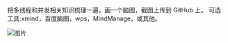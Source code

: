 把多线程和并发相关知识梳理一遍，画一个脑图，截图上传到 GitHub 上。 可选工具:xmind，百度脑图，wps，MindManage，或其他。

![图片](https://uploader.shimo.im/f/SqP0FnBkLqkzadFZ.png!thumbnail?fileGuid=gWcYCwvPqwDjG6xw)

